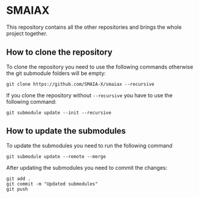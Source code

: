# SMAIAX

This repository contains all the other repositories and brings the whole project together.

## How to clone the repository
To clone the repository you need to use the following commands otherwise the git submodule folders will be empty:
```
git clone https://github.com/SMAIA-X/smaiax --recursive
```

If you clone the repository without `--recursive` you have to use the following command:
```
git submodule update --init --recursive
```

## How to update the submodules
To update the submodules you need to run the following command
```
git submodule update --remote --merge 
```

After updating the submodules you need to commit the changes:
```
git add .
git commit -m "Updated submodules"
git push
```